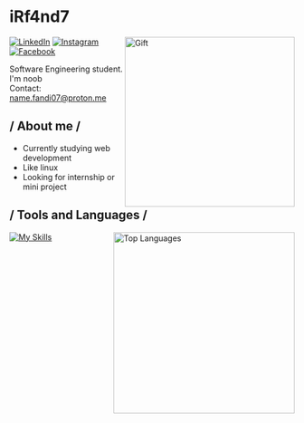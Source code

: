 # iRf4nd7
<img align="right" src="https://media1.tenor.com/m/su552w6Y6WoAAAAd/yuki-nagato.gif" width="300" alt="Gift"/>
<div align="left">
  
[![LinkedIn](https://img.shields.io/badge/LinkedIn-0077B5?style=flat&logo=linkedin&logoColor=white)](https://www.linkedin.com/in/ego-irfandi-894580272)
[![Instagram](https://img.shields.io/badge/Instagram-E4405F?style=flat&logo=instagram&logoColor=white)](https://instagram.com/wicis_literally)
[![Facebook](https://img.shields.io/badge/Facebook-1877F2?style=flat&logo=facebook&logoColor=white)](https://facebook.com/[your-username])
</div>

Software Engineering student.</br>
I'm noob</br>
Contact: name.fandi07@proton.me

## / About me /
- Currently studying web development
- Like linux
- Looking for internship or mini project

## / Tools and Languages /
<img align="right" src="https://github-readme-stats.vercel.app/api/top-langs/?username=Eirfand1&layout=compact&theme=transparent" width="320" alt="Top Languages"/>

[![My Skills](https://skillicons.dev/icons?i=html,css,js,git,nodejs,tailwind,react,vim,neovim,typescript,express,mongodb,php,mysql,laravel)](https://nyuki.vercel.app/)
